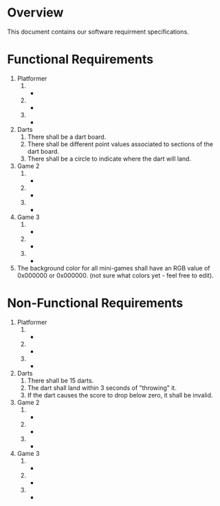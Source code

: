 # Overview
This document contains our software requirment specifications. 

# Functional Requirements
1. Platformer
    1. -
    2. -
    3. -
2. Darts
    1. There shall be a dart board.
    2. There shall be different point values associated to sections of the dart board. 
    3. There shall be a circle to indicate where the dart will land.
3. Game 2
    1. -
    2. -
    3. -
4. Game 3
    1. -
    2. -
    3. -
5. The background color for all mini-games shall have an RGB value of 0x000000 or 0x000000. (not sure what colors yet - feel free to edit).

# Non-Functional Requirements 
1. Platformer
    1. -
    2. -
    3. -
2. Darts 
    1. There shall be 15 darts.
    2. The dart shall land within 3 seconds of "throwing" it.
    3. If the dart causes the score to drop below zero, it shall be invalid. 
3. Game 2
    1. -
    2. -
    3. -
4. Game 3
    1. -
    2. -
    3. -
